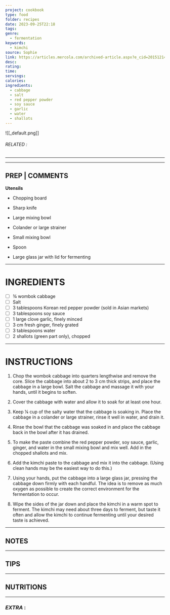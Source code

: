 ```yaml
---
project: cookbook
type: food
folder: recipes
date: 2023-09-25T22:18
tags: 
genre:
  - fermentation
keywords:
  - kimchi
source: Sophie
link: https://articles.mercola.com/archived-article.aspx?e_cid=20151214Z1_PRNL_art_2&utm_source=prnl&utm_medium=email&utm_content=art2&utm_campaign=20151214Z1&et_cid=DM92698&et_rid=1263149471
desc: 
rating: 
time: 
servings: 
calories: 
ingredients:
  - cabbage
  - salt
  - red pepper powder
  - soy sauce
  - garlic
  - water
  - shallots
---
```


![[_default.png]]
###### *RELATED* : 
---


---
## PREP | COMMENTS

**Utensils**

- Chopping board
    
- Sharp knife
    
- Large mixing bowl
    
- Colander or large strainer
    
- Small mixing bowl
    
- Spoon
    
- Large glass jar with lid for fermenting

---
# INGREDIENTS

- [ ] ¾ wombok cabbage
- [ ] Salt
- [ ] 3 tablespoons Korean red pepper powder (sold in Asian markets)
- [ ] 3 tablespoons soy sauce
- [ ] 1 large clove garlic, finely minced
- [ ] 3 cm fresh ginger, finely grated
- [ ] 3 tablespoons water
- [ ] 2 shallots (green part only), chopped

---
# INSTRUCTIONS

1. Chop the wombok cabbage into quarters lengthwise and remove the core. Slice the cabbage into about 2 to 3 cm thick strips, and place the cabbage in a large bowl. Salt the cabbage and massage it with your hands, until it begins to soften.
    
2. Cover the cabbage with water and allow it to soak for at least one hour.
    
3. Keep ¼ cup of the salty water that the cabbage is soaking in. Place the cabbage in a colander or large strainer, rinse it well in water, and drain it.
    
4. Rinse the bowl that the cabbage was soaked in and place the cabbage back in the bowl after it has drained.
    
5. To make the paste combine the red pepper powder, soy sauce, garlic, ginger, and water in the small mixing bowl and mix well. Add in the chopped shallots and mix. 
    
6. Add the kimchi paste to the cabbage and mix it into the cabbage. (Using clean hands may be the easiest way to do this.)
    
7. Using your hands, put the cabbage into a large glass jar, pressing the cabbage down firmly with each handful. The idea is to remove as much oxygen as possible to create the correct environment for the fermentation to occur.
    
8. Wipe the sides of the jar down and place the kimchi in a warm spot to ferment. The kimchi may need about three days to ferment, but taste it often and allow the kimchi to continue fermenting until your desired taste is achieved.

---
## NOTES



---
## TIPS



---
## NUTRITIONS



---
### *EXTRA* :



